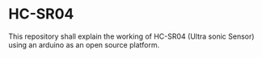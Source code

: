 # HC-SR04
This repository shall explain the working of HC-SR04 (Ultra sonic Sensor) using an arduino as an open source platform.
